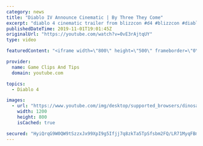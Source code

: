 ```yaml
---
category: news
title: "Diablo IV Announce Cinematic | By Three They Come"
excerpt: "diablo 4 cinematic trailer from blizzcon #d4 #blizzcon #diablo."
publishedDateTime: 2019-11-01T19:01:45Z
originalUrl: "https://youtube.com/watch?v=0vE3rAjtqUY"
type: video

featuredContent: "<iframe width=\"800\" height=\"500\" frameborder=\"0\" src=\"https://www.youtube.com/embed/0vE3rAjtqUY\" allow=\"accelerometer; autoplay; encrypted-media; gyroscope; picture-in-picture\" allowfullscreen></iframe>"

provider:
  name: Game Clips And Tips
  domain: youtube.com

topics:
  - Diablo 4

images:
  - url: "https://www.youtube.com/img/desktop/supported_browsers/dinosaur.png"
    width: 1200
    height: 800
    isCached: true

secured: "HyiQrqG9W0QW9tSzzxJx99XpI9g5Ifjj7q8zkTa5TpSfsbm2FQ/LR71MyqFBmRLHZDXm+XOaUACS6ojW+Pe1VnAdA9ci9LVCGwwbAGGAKvY3UE0eDcOz/wUvP4s+DL0OvKYvT8Xkh05Dax+fJPrsqYWuUxjs6PODWpFzxdEGKmR621yyW/gpH7jWcylP3fxppiTRnigprb3z0gaIfVvNIRV9GeiH5a+5tm1rI90bsiEhYoozRiQc03VR5qpt9kh85O5XvwV8YO0JlvJVtz4LacIFZyvzdWAD8kYjDX3vGzRkGlPmB8awr1TW/qNFsiBcux2oS+riWFru0WBJmx1+GVrCHF3ry6ZtRn7VRkogEaGYE3pCNvFv2xocghO82BsvAGYfM2YNkBP500gyVaGllQ==;j2SFVjEF7zPOCgyPVS97GA=="
---
```


